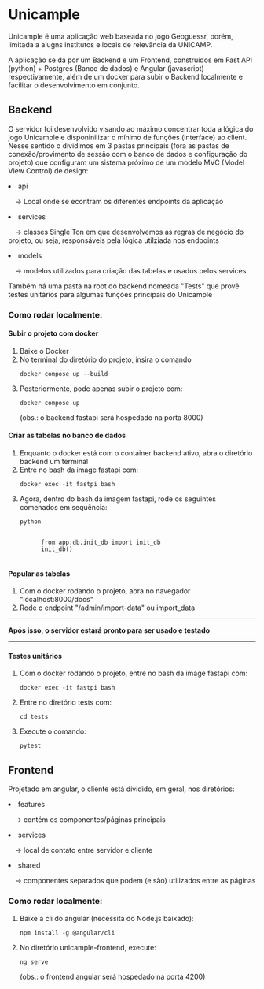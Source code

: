 # Unicample
  <p>Unicample é uma aplicação web baseada no jogo Geoguessr, porém, limitada a alugns institutos e locais de relevância da UNICAMP.</p>
  <p>A aplicação se dá por um Backend e um Frontend, construídos em Fast API (python) + Postgres (Banco de dados) e Angular (javascript) respectivamente, além de um docker para subir o Backend localmente e facilitar o desenvolvimento em conjunto.</p>
  
<h2>Backend</h2>
  <p>O servidor foi desenvolvido visando ao máximo concentrar toda a lógica do jogo Unicample e disponinilizar o mínimo de funções (interface) ao client. Nesse sentido o dividimos em 3 pastas principais (fora as pastas de conexão/provimento de sessão com o banco de dados e configuração do projeto) que configuram um sistema próximo de um modelo MVC (Model View Control) de design: </p>
  <li>api</li>  
  <p>&emsp;-> Local onde se econtram os diferentes endpoints da aplicação</p>
  <li>services</li>
  <p>&emsp;-> classes Single Ton em que desenvolvemos as regras de negócio do projeto, ou seja, responsáveis pela lógica utilziada nos endpoints</p>
  <li>models</li>
  <p>&emsp;-> modelos utilizados para criação das tabelas e usados pelos services</p>

  <p>Também há uma pasta na root do backend nomeada "Tests" que provê testes unitários para algumas funções principais do Unicample</p>

  <h3>Como rodar localmente:</h3>

  <h4>Subir o projeto com docker</h4>
  <ol>
      <li>Baixe o Docker</li>
      <li>No terminal do diretório do projeto, insira o comando</li>
      <pre><code class="language-bash">docker compose up --build</code></pre>
      <li>Posteriormente, pode apenas subir o projeto com:</li>
      <pre><code class="language-bash">docker compose up </code></pre>  
      <p>(obs.: o backend fastapi será hospedado na porta 8000)</p>
  </ol>

  <h4>Criar as tabelas no banco de dados</h4>
  <ol>
      <li>Enquanto o docker está com o container backend ativo, abra o diretório backend um terminal</li>
      <li>Entre no bash da image fastapi com:</li>
      <pre><code class="language-bash">docker exec -it fastpi bash</code></pre>
      <li>Agora, dentro do bash da imagem fastapi, rode os seguintes comenados em sequência:</li>
      <pre><code class="language-bash">python</code></pre>
      <pre><code class="language-bash">
      from app.db.init_db import init_db 
      init_db()
      </code></pre>
  </ol>
  <h4>Popular as tabelas</h4>
  <ol>
      <li>Com o docker rodando o projeto, abra no navegador "localhost:8000/docs"</li>
      <li>Rode o endpoint "/admin/import-data" ou import_data</li>
  </ol>

<hr/>
<p><b>Após isso, o servidor estará pronto para ser usado e testado</b></p>
<hr/>

<h4>Testes unitários</h4>
<ol>
  <li>Com o docker rodando o projeto, entre no bash da image fastapi com:</li>
  <pre><code class="language-bash">docker exec -it fastpi bash</code></pre>
  <li>Entre no diretório tests com:</li>
  <pre><code class="language-bash">cd tests</code></pre>
  <li>Execute o comando:</li>
  <pre><code class="language-bash">pytest</code></pre>
</ol>

<h2>Frontend</h2>
<p>Projetado em angular, o cliente está dividido, em geral, nos diretórios:</p>
<li>features</li>
<p>&emsp;-> contém os componentes/páginas principais</p>
<li>services</li>
<p>&emsp;-> local de contato entre servidor e cliente</p>
<li>shared</li>
<p>&emsp;-> componentes separados que podem (e são) utilizados entre as páginas</p>

<h3>Como rodar localmente:</h3>
<ol>
  <li>Baixe a cli do angular (necessita do Node.js baixado):</li>
  <pre><code class="language-bash">npm install -g @angular/cli</code></pre>
  <li>No diretório unicample-frontend, execute:</li>
  <pre><code class="language-bash">ng serve</code></pre>
  <p>(obs.: o frontend angular será hospedado na porta 4200)</p>
</ol>
